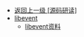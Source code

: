 - [返回上一级 [源码研读]](/编程语言/源码研读/)
- [libevent](/编程语言/源码研读/libevent/)
  - [libevent资料](/编程语言/源码研读/libevent/libevent资料.md)
